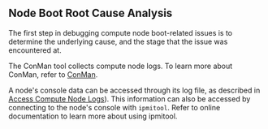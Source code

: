 
## Node Boot Root Cause Analysis

The first step in debugging compute node boot-related issues is to determine the underlying cause, and the stage that the issue was encountered at.

The ConMan tool collects compute node logs. To learn more about ConMan, refer to [ConMan](../conman/ConMan.md).

A node's console data can be accessed through its log file, as described in [Access Compute Node Logs](../conman/Access_Compute_Node_Logs.md)). This information can also be accessed by connecting to the node's console with `ipmitool`. Refer to online documentation to learn more about using ipmitool.


